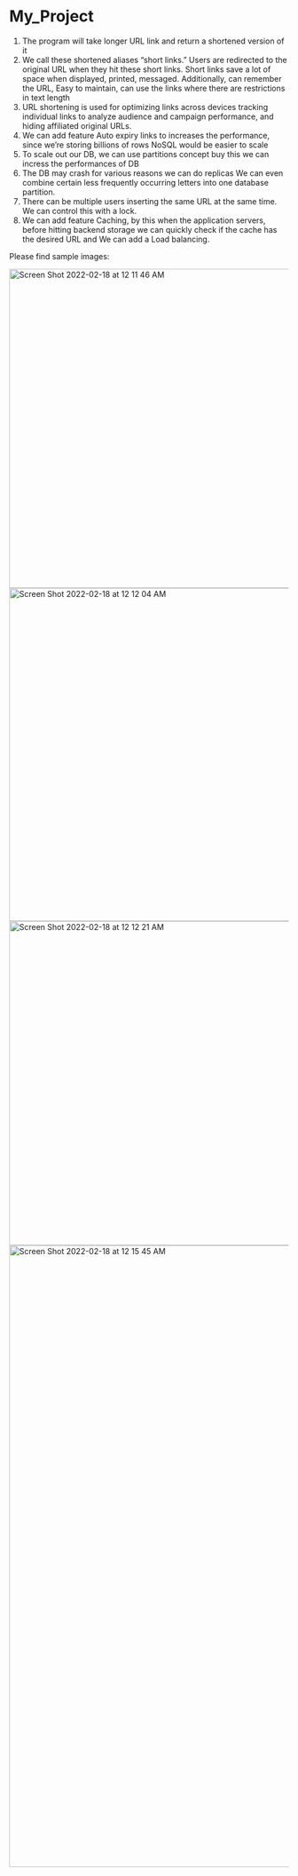 # My_Project
1.	The program will take longer URL link and return a shortened version of it
2.	We call these shortened aliases “short links.” Users are redirected to the original URL when they hit these short links. Short links save a lot of space when displayed, printed, messaged. Additionally, can remember the URL, Easy to maintain, can use the links where there are restrictions in text length
3.	URL shortening is used for optimizing links across devices tracking individual links to analyze audience and campaign performance, and hiding affiliated original URLs.
4.	We can add feature Auto expiry links to increases the performance, since we’re storing billions of rows NoSQL would be easier to scale
5.	To scale out our DB, we can use partitions concept buy this we can incress the performances of DB
6.	The DB may crash for various reasons we can do replicas We can even combine certain less frequently occurring letters into one database partition.
7.	There can be multiple users inserting the same URL at the same time. We can control this with a lock.
8.	We can add feature Caching, by this when the application servers, before hitting backend storage we can quickly check if the cache has the desired URL and We can add a Load balancing.

Please find sample images:

<img width="575" alt="Screen Shot 2022-02-18 at 12 11 46 AM" src="https://user-images.githubusercontent.com/62187417/154629216-fc09d600-6c00-4ab4-9f87-2c120a7cebee.png">
<img width="600" alt="Screen Shot 2022-02-18 at 12 12 04 AM" src="https://user-images.githubusercontent.com/62187417/154629237-276df4b2-0c03-4b3a-902b-409b7b104c22.png">
<img width="584" alt="Screen Shot 2022-02-18 at 12 12 21 AM" src="https://user-images.githubusercontent.com/62187417/154629258-143618a3-eafb-4bf9-a134-3a8a51a15456.png">
<img width="1120" alt="Screen Shot 2022-02-18 at 12 15 45 AM" src="https://user-images.githubusercontent.com/62187417/154629282-d4c8b8da-12da-4524-b003-9f46f279f51d.png">
